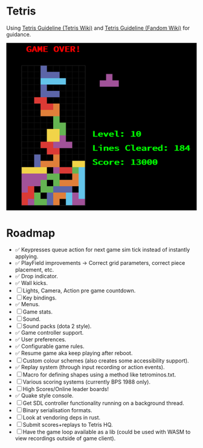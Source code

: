 # Tetris
Using [Tetris Guideline (Tetris Wiki)](https://tetris.wiki/Tetris_Guideline) and [Tetris Guideline (Fandom Wiki)](https://tetris.fandom.com/wiki/Tetris_Guideline) for guidance.

![Screenshot](screenshot.png)

# Roadmap
- ✅ Keypresses queue action for next game sim tick instead of instantly applying.
- ✅ PlayField improvements -> Correct grid parameters, correct piece placement, etc.
- ✅ Drop indicator.
- ✅ Wall kicks.
- ☐ Lights, Camera, Action pre game countdown.
- ☐ Key bindings.
- ✅ Menus.
- ☐ Game stats.
- ☐ Sound.
- ☐ Sound packs (dota 2 style).
- ✅ Game controller support.
- ✅ User preferences.
- ✅ Configurable game rules.
- ✅ Resume game aka keep playing after reboot.
- ☐ Custom colour schemes (also creates some accessibility support).
- ✅ Replay system (through input recording or action events).
- ☐ Macro for defining shapes using a method like tetrominos.txt.
- ☐ Various scoring systems (currently BPS 1988 only).
- ☐ High Scores/Online leader boards!
- ✅ Quake style console.
- ☐ Get SDL controller functionality running on a background thread.
- ☐ Binary serialisation formats.
- ☐ Look at vendoring deps in rust. 
- ☐ Submit scores+replays to Tetris HQ.
- ☐ Have the game loop available as a lib (could be used with WASM to view recordings outside of game client).

